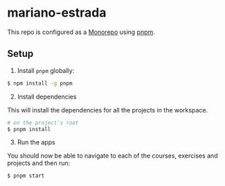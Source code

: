 # mariano-estrada

This repo is configured as a [Monorepo](https://monorepo.tools/) using [pnpm](https://pnpm.io/).

## Setup

1. Install `pnpm` globally:

```bash
$ npm install -g pnpm
```

2. Install dependencies

This will install the dependencies for all the projects in the workspace.

```bash
# on the project's root
$ pnpm install
```

3. Run the apps

You should now be able to navigate to each of the courses, exercises and projects and then run:

```bash
$ pnpm start
```
